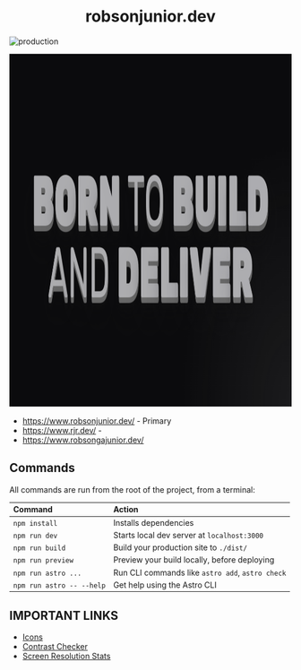 <h1 align="center">robsonjunior.dev</h1>

![production](https://github.com/robsongajunior/robsonjunior.dev/actions/workflows/prod-gcp.yml/badge.svg)

<p align="center">
    <img
        src="./public/static/images/pages/ogimage-default.png"
        width="1200px"
        height="630px"
    />
</p>

- https://www.robsonjunior.dev/ - Primary
- https://www.rjr.dev/ - 
- https://www.robsongajunior.dev/


## Commands

All commands are run from the root of the project, from a terminal:

| Command                   | Action                                           |
| :------------------------ | :----------------------------------------------- |
| `npm install`             | Installs dependencies                            |
| `npm run dev`             | Starts local dev server at `localhost:3000`      |
| `npm run build`           | Build your production site to `./dist/`          |
| `npm run preview`         | Preview your build locally, before deploying     |
| `npm run astro ...`       | Run CLI commands like `astro add`, `astro check` |
| `npm run astro -- --help` | Get help using the Astro CLI                     |


## IMPORTANT LINKS

- [Icons](https://www.svgrepo.com/)
- [Contrast Checker](https://coolors.co/contrast-checker/)
- [Screen Resolution Stats](https://gs.statcounter.com/screen-resolution-stats)
